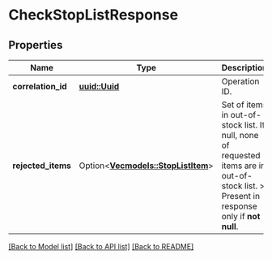 # CheckStopListResponse

## Properties

Name | Type | Description | Notes
------------ | ------------- | ------------- | -------------
**correlation_id** | [**uuid::Uuid**](uuid::Uuid.md) | Operation ID. | 
**rejected_items** | Option<[**Vec<models::StopListItem>**](StopListItem.md)> | Set of items in out-of-stock list.                If null, none of requested items are in out-of-stock list.  > Present in response only if **not null**. | [optional]

[[Back to Model list]](../README.md#documentation-for-models) [[Back to API list]](../README.md#documentation-for-api-endpoints) [[Back to README]](../README.md)



